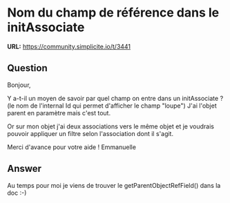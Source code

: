 # Nom du champ de référence dans le initAssociate

**URL:** https://community.simplicite.io/t/3441

## Question
Bonjour,

Y a-t-il un moyen de savoir par quel champ on entre dans un initAssociate ? (le nom de l'internal Id qui permet d'afficher le champ "loupe")
J'ai l'objet parent en paramètre mais c'est tout.

Or sur mon objet j'ai deux associations vers le même objet et je voudrais pouvoir appliquer un filtre selon l'association dont il s'agit.

Merci d'avance pour votre aide !
Emmanuelle

## Answer
Au temps pour moi je viens de trouver le getParentObjectRefField() dans la doc :-)
